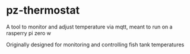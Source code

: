 # pz-thermostat

A tool to monitor and adjust temperature via mqtt, meant to run on a rasperry pi zero w

Originally designed for monitoring and controlling fish tank temperatures
